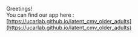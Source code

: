 Greetings!  
You can find our app here : [https://ucarlab.github.io/latent_cmv_older_adults](https://ucarlab.github.io/latent_cmv_older_adults)

